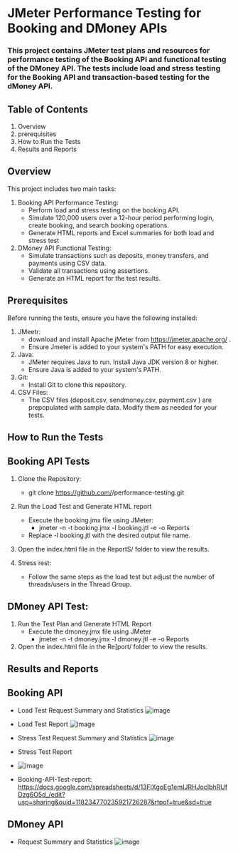 # JMeter Performance Testing for Booking and DMoney APIs

### This project contains JMeter test plans and resources for performance testing of the Booking API and functional testing of the DMoney API. The tests include load and stress testing for the Booking API and transaction-based testing for the dMoney API.

## Table of Contents
1. Overview
2. prerequisites
3. How to Run the Tests
4. Results and Reports

## Overview
This project includes two main tasks:
1. Booking API Performance Testing:
   - Perform load and stress testing on the booking API.
   - Simulate 120,000 users over a 12-hour period performing login, create booking, and search booking operations.
   - Generate HTML reports and Excel summaries for both load and stress test
2. DMoney API Functional Testing:
   - Simulate transactions such as deposits, money transfers, and payments using CSV data.
   - Validate all transactions using assertions.
   - Generate an HTML report for the test results.

  ## Prerequisites
   Before running the tests, ensure you have the following installed:
   1. JMeetr:
      - download and install Apache jMeter from https://jmeter.apache.org/ .
      - Ensure Jmeter is added to your system's PATH for easy execution.
   2. Java:
       - JMeter requires Java to run. Install Java JDK version 8 or higher.
       - Ensure Java is added to your system's PATH.
   3. Git:
       - Install Git to clone this repository.
   4. CSV Files:
       - The CSV files (deposit.csv, sendmoney.csv, payment.csv ) are prepopulated with sample data. Modify them as needed for your tests.
  
  ## How to Run the Tests
  ## Booking API Tests
  1. Clone the Repository:
     - git clone https://github.com/<your-username>/performance-testing.git  
  2. Run the Load Test and Generate HTML report
     - Execute the booking.jmx file using JMeter:  
       - jmeter -n -t booking.jmx -l booking.jtl -e -o Reports
     - Replace -l booking.jtl with the desired output file name.

  3. Open the index.html file in the ReportS/ folder to view the results.
  4. Stress rest:
     - Follow the same steps as the load test but adjust the number of threads/users in the Thread Group.
    
  ## DMoney API Test:
  1. Run the Test Plan and Generate HTML Report
     - Execute the dmoney.jmx file using JMeter
       - jmeter -n -t dmoney.jmx -l dmoney.jtl -e -o Reports
  2.   Open the index.html file in the Re[port/ folder to view the results.

## Results and Reports
## Booking API
  - Load Test Request Summary and Statistics
   ![image](https://github.com/user-attachments/assets/66dd1c40-6ff8-4cf2-b65a-f71218df753d)
  - Load Test Report
   ![image](https://github.com/user-attachments/assets/f1be0506-d2d1-45e6-b248-26a19ba48b64)

  - Stress Test Request Summary and Statistics
    ![image](https://github.com/user-attachments/assets/dde3ed72-f577-435d-ac51-5c2cebd841cd)

  - Stress Test Report
  - ![image](https://github.com/user-attachments/assets/34ad24a2-983b-42e5-9247-8804a1df9571)
  - Booking-API-Test-report: https://docs.google.com/spreadsheets/d/13FlXgoEg1emIJRHJocIbhRUfDzg6O5d_/edit?usp=sharing&ouid=118234770235921726287&rtpof=true&sd=true
## DMoney API
  - Request Summary and Statistics
    ![image](https://github.com/user-attachments/assets/9e0faf5f-d827-41b3-b246-b36f61797fa9)




    


    
  


    

    

   

    





    
    
      
     
     
     
     
   





